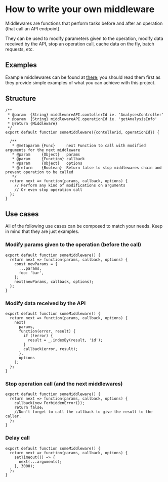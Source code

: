 # How to write your own middleware

Middlewares are functions that perform tasks before and after an operation (that call an API endpoint).

They can be used to modify parameters given to the operation, modify data received by the API, stop an operation call, cache data on the fly, batch requests, etc.

## Examples
Example middlewares can be found at [there](../src/middlewares); you should read them first as they provide simple examples of what you can achieve with this project.

## Structure
```JS
/**
 * @param  {String} middlewareAPI.contollerId ie. 'AnalysesController'
 * @param  {String} middlewareAPI.operationId ie. 'getAnalysisInfo'
 * @return {Middleware}
 */
export default function someMiddleware({contollerId, operationId}) {

  /**
   * @metaparam {Func}     next Function to call with modified arguments for the next middleware
   * @param     {Object}   params
   * @param     {Function} callback
   * @param     {Object}   options
   * @return    {Boolean}  Return false to stop middlewares chain and prevent operation to be called
   */
  return next => function(params, callback, options) {
    // Perform any kind of modifications on arguments
    // Or even stop operation call
  };
}
```

## Use cases
All of the following use cases can be composed to match your needs. Keep in mind that they are just examples.

### Modify params given to the operation (before the call)
```JS
export default function someMiddleware() {
  return next => function(params, callback, options) {
    const newParams = {
      ...params,
      foo: 'bar',
    };
    next(newParams, callback, options);
  };
}
```

### Modify data received by the API
```JS
export default function someMiddleware() {
  return next => function(params, callback, options) {
    next(
      params,
      function(error, result) {
        if (!error) {
          result = _.indexBy(result, 'id');
        }
        callback(error, result);
      },
      options
    );
  };
}
```

### Stop operation call (and the next middlewares)
```JS
export default function someMiddleware() {
  return next => function(params, callback, options) {
    callback(new ForbiddenError());
    return false;
    //Don't forget to call the callback to give the result to the caller.
  };
}
```

### Delay call
```JS
export default function someMiddleware() {
  return next => function(params, callback, options) {
    setTimeout(() => {
      next(...arguments);
    }, 3000);
  };
}
```
